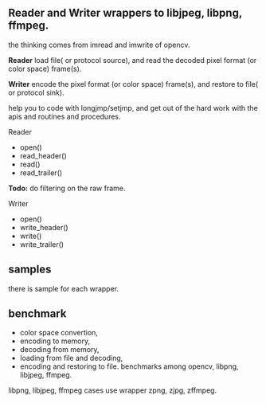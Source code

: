 ## **Reader** and **Writer** wrappers to libjpeg, libpng, ffmpeg.

the thinking comes from imread and imwrite of opencv.

**Reader** load file( or protocol source), and read the decoded pixel format (or color space) frame(s).

**Writer** encode the pixel format (or color space) frame(s), and restore to file( or protocol sink).

help you to code with longjmp/setjmp, and get out of the hard work with the apis and routines and procedures.

Reader 
- open()
- read_header()
- read()
- read_trailer()

**Todo:** do filtering on the raw frame.

Writer
- open()
- write_header()
- write()
- write_trailer()

  
## samples
there is sample for each wrapper.

## benchmark
- color space convertion, 
- encoding to memory, 
- decoding from memory, 
- loading from file and decoding, 
- encoding and restoring to file. 
benchmarks among opencv, libpng, libjpeg, ffmpeg.

libpng, libjpeg, ffmpeg cases use wrapper zpng, zjpg, zffmpeg.



